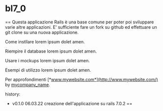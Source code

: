 # bl7_0
==
Questa applicazione Rails è una base comune per poter poi sviluppare varie altre applicazioni.
E' sufficiente fare un fork su github ed effettuare un git clone su una nuova applicazione.

Come instllare
lorem ipsum dolet amen.

Riempire il database
lorem ipsum dolet amen.

Usare i mockups
lorem ipsum dolet amen.

Esempi di utilizzo
lorem ipsum dolet amen.

Per approfondimenti
[*www.mywebsite.com*](http://www.mywebsite.com/)
by [mycompany_name](http://www.mycompany_name.com/).

history:

- v0.1.0  06.03.22  creazione dell'applicazione su rails 7.0.2
==
